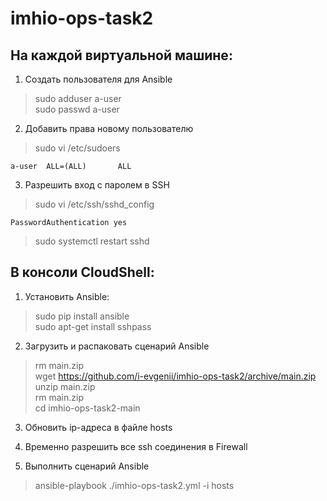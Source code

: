 # imhio-ops-task2

## На каждой виртуальной машине:

1. Создать пользователя для Ansible
> sudo adduser a-user <br>
> sudo passwd a-user

2. Добавить права новому пользователю
> sudo vi /etc/sudoers
```
a-user  ALL=(ALL)       ALL
```

3. Разрешить вход с паролем в SSH
> sudo vi /etc/ssh/sshd_config
```
PasswordAuthentication yes
```

> sudo systemctl restart sshd

## В консоли CloudShell:
1. Установить Ansible:
> sudo pip install ansible <br>
> sudo apt-get install sshpass


2. Загрузить и распаковать сценарий Ansible
> rm main.zip <br>
> wget https://github.com/i-evgenii/imhio-ops-task2/archive/main.zip <br>
> unzip main.zip <br>
> rm main.zip <br>
> cd imhio-ops-task2-main

3. Обновить ip-адреса в файле hosts

4. Временно разрешить все ssh соединения в Firewall

5. Выполнить сценарий Ansible
> ansible-playbook ./imhio-ops-task2.yml -i hosts
